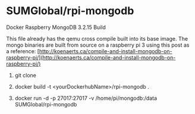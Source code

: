 # SUMGlobal/rpi-mongodb
Docker Raspberry MongoDB 3.2.15 Build

This file already has the qemu cross compile built into its base image. The mongo binaries are built from source on a raspberry pi 3 using this post as a reference: [http://koenaerts.ca/compile-and-install-mongodb-on-raspberry-pi/](http://koenaerts.ca/compile-and-install-mongodb-on-raspberry-pi/)

1) git clone

2) docker build -t &lt;yourDockerhubName&gt;/rpi-mongodb .

3) docker run -d -p 27017:27017 -v /home/pi/mongodb:/data SUMGlobal/rpi-mongodb


